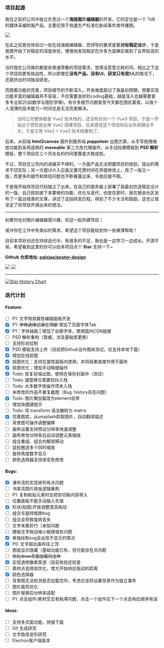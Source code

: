 ### 项目起源

我在之前的公司中独立负责过一个**海报图片编辑器**的开发，它的定位是一个 ToB 的媒体采编附属产品，主要应用于快速生产标准化新闻事件类传播图。

![](../images/2023-7-17-1689585503882.png)

在此之前我也体验过一些在线海报编辑器，而领导的要求是要**对标稿定设计**，于是我便开始了对稿定的深度体验，慢慢地发现稿定在许多方面确实做到了业界较高的水平。

当时我在公司做的都是些普通零散的项目需求，觉得没意思又耗时间，相比之下这个项目则更有挑战性，所以即使在**没有产品、没有UI、研发只有我1人**的情况下，还是挤出时间独自研发。

而随着功能的完善，项目细节的不断深入，开发难度超过了我最初预期，想要实现功能丰富的编辑器并不容易，不仅需要良好的coding基础，越是深入也越需要更多专业知识(如数学与图形学等)，有许多细节问题直至今天都在困扰着我，以我个人浅薄的技术能力一时间总是无法完美解决。

>当时公司整体都是 Vue2 技术栈的，还没有任何一个 Vue3 项目，于是一开始出于惯性我也用 Vue2 搭建项目，后来感觉这个项目和后台系统耦合不大，于是又用 Vite2 + Vue3 技术栈重构了。

后来，从前端 **html2canvas** 插件到服务端 **puppeteer** 出图方案，从手写拖拽缩放功能到采用成熟的 **moveable** 第三方库代理操作，从手动拉建模板到 **PSD 解析**模板，整个项目在三个月左右的时间里算是大致成型。

不过，项目在公司内的进展并不顺利，一方面产品无法把握项目的规划，提出的需求不切实际；另一方面UI介入后我又要花费时间在界面修改上，改了一版又一版，而更多的细节和体验问题也不断暴露出来，令我应接不暇。

于是我开始将项目代码独立了出来，在自己的服务器上部署了我最初仿造稿定设计的一版，自己规划接下来要做的功能、优化与迭代，也是在那时，我在掘金社区发布了一篇总结类的文章，讲述了这段研发历程，得到了不少关注和鼓励，这也让我坚定了将项目开源出来的想法。

-----
  
如果你也对图片编辑器感兴趣，欢迎一起共建项目！

或许你在工作中有类似的需求，希望这个项目能给到你一些微薄帮助！

目前本项目也还在持续迭代中，有很多的不足，我也是一边学习一边成长。开源不易，希望看到这里的你可以给本项目点个 **Star** 支持一下~


**Github 仓库地址: [ palxiao/poster-design ](https://github.com/palxiao/poster-design)**


<img style="display: inline-block;" src="https://img.shields.io/github/forks/palxiao/poster-design?style=social" />
<img style="display: inline-block;" src="https://img.shields.io/github/stars/palxiao/poster-design?style=social" />

-----

[![Star History Chart](https://api.star-history.com/svg?repos=palxiao/poster-design&type=Date)](https://star-history.com/#palxiao/poster-design&Date)

### 迭代计划

#### Feature:

- [ ] P1: 文字特效属性编辑面板开发
- [x] P1: ~~字体选择记录在顶部~~ 增加了页面字体Tab
- [x] P1：字体抽取 | 增加了谷歌字体，使用国内CDN链接
- [ ] PSD 解析重构（暂缓，涉及基础库更换）
- [ ] 支持形状绘制
- [x] PSD 模板支持上传（目前把Github当作图床测试，仅支持本地下载）
- [x] 增加在线抠图
- [x] 抠图优化：支持在属性面板内使用，并将结果直接作用于画布
- [x] 抠图优化：增加手动精细操作
- [x] Todo: 恢复前端出图，使用在保存封面中（测试）
- [ ] Todo: 键盘移位需要防抖入栈
- [ ] Todo: 大多数字体操作项未入栈
- [ ] 未修改的作品不重复截图（Bug: history存在问题）
- [x] Todo: 图片懒加载改为element自带
- [ ] 增加快捷键提示
- [ ] Todo: 将 transform 语法糖转为 matrix
- [x] 完善图库，从unsplash抓取图片，自动翻译描述
- [ ] 背景图可操作调整偏移
- [ ] 画布设置支持预设分辨率快速调整
- [ ] 画布修改分辨率后自动调整元素缩放
- [ ] 组合重组、组合内解锁移动
- [ ] 鼠标圈选多个同时缩放
- [ ] 旋转角度数字显示
- [ ] 颜色选择器支持渐变色修改

#### Bugs:

- [x] 瀑布流的实现排列有点问题
- [ ] 书架流图片排版逻辑重构
- [ ] P1: 复制粘贴元素时会把剪切板内容带入
- [ ] 位置面板不能手动输入负值
- [x] 形状(贴图)开放调整宽高拖动
- [ ] 组合与旋转缩放bug
- [ ] 组合会导致旋转丢失
- [ ] 文字末尾折行（未知问题
- [ ] 模板文字拖动缩小极限值有问题
- [x] 单独绘制svg会出现不显示的情况
- [x] P0: 文字超出画布往上顶
- [ ] 图层显示隐藏（基础功能已有，但可能存在点问题
- [ ] ~~优化draw页面加载的文件~~
- [x] 实现透明像素穿透（目前体验还较差
- [ ] 素材点选体验优化，增大开始响应拖动的距离
- [x] 颜色选择器
- [ ] 背景图无法检测是否加载完毕，考虑应该将设置背景作为独立事件
- [ ] 图片裁剪优化
- [ ] 图片替换后分辨率适配
- [ ] P1: 点击组件/素材交互有粘滞问题，点击一个组件后下一个点击响应顺序有误

#### Ideas:

- [ ] 支持多页面功能，拼接下载
- [ ] Gif 生成研究
- [ ] 文字路径变形研究
- [ ] Electron客户端版本
